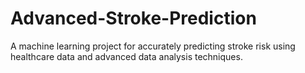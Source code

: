 # Advanced-Stroke-Prediction
A machine learning project for accurately predicting stroke risk using healthcare data and advanced data analysis techniques.

